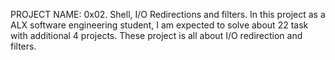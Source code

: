 PROJECT NAME: 0x02. Shell, I/O Redirections and filters.
In this project as a ALX software engineering student, I am expected to solve about 22 task with additional 4 projects.
These project is all about I/O redirection and filters.
